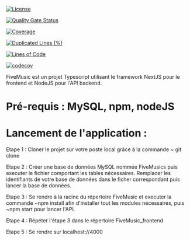 [![License](https://img.shields.io/badge/License-Apache%202.0-blue.svg)](https://opensource.org/licenses/Apache-2.0)

[![Quality Gate Status](https://sonarcloud.io/api/project_badges/measure?project=Five-music-key&metric=alert_status)](https://sonarcloud.io/summary/new_code?id=Five-music-key)


[![Coverage](https://sonarcloud.io/api/project_badges/measure?project=Five-music-key&metric=coverage)](https://sonarcloud.io/summary/new_code?id=Five-music-key)

[![Duplicated Lines (%)](https://sonarcloud.io/api/project_badges/measure?project=Five-music-key&metric=duplicated_lines_density)](https://sonarcloud.io/summary/new_code?id=Five-music-key)

[![Lines of Code](https://sonarcloud.io/api/project_badges/measure?project=Five-music-key&metric=ncloc)](https://sonarcloud.io/summary/new_code?id=Five-music-key)

[![codecov](https://codecov.io/github/Pierre-Rayan-Shakir-Organization/API-SPRING-test/branch/develop/graph/badge.svg?token=WUVB7ETPNA)](https://codecov.io/github/Pierre-Rayan-Shakir-Organization/API-SPRING-test)









FiveMusic est un projet Typescript utilisant le framework NextJS pour le frontend et NodeJS pour l'API backend. 

# Pré-requis : MySQL, npm, nodeJS



# Lancement de l'application : 


Etape 1 : Cloner le projet sur votre poste local grâce à la commande ~ git clone

Etape 2 : Créer une base de données MySQL nommée FiveMusics puis executer le fichier comportant les tables nécessaires. Remplacer les identifiants de votre base de données dans le ficher correspondant puis lancer la base de données.

Etape 3 : Se rendre à la racine du répertoire FiveMusic et executer la commande ~npm install afin d'installer tout les modules nécessaires, puis ~npm start pour lancer l'API.

Etape 4 : Répéter l'étape 3 dans le répertoire FiveMusic_frontend

Etape 5 : Se rendre sur localhost://4000
